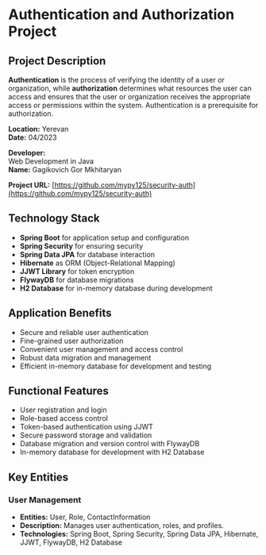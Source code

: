 # Authentication and Authorization Project

## Project Description

**Authentication** is the process of verifying the identity of a user or organization, while **authorization** determines what resources the user can access and ensures that the user or organization receives the appropriate access or permissions within the system. Authentication is a prerequisite for authorization.

**Location:** Yerevan  
**Date:** 04/2023

**Developer:**  
Web Development in Java  
**Name:** Gagikovich Gor Mkhitaryan

**Project URL:** [https://github.com/mypy125/security-auth](https://github.com/mypy125/security-auth)

## Technology Stack

- **Spring Boot** for application setup and configuration
- **Spring Security** for ensuring security
- **Spring Data JPA** for database interaction
- **Hibernate** as ORM (Object-Relational Mapping)
- **JJWT Library** for token encryption
- **FlywayDB** for database migrations
- **H2 Database** for in-memory database during development

## Application Benefits

- Secure and reliable user authentication
- Fine-grained user authorization
- Convenient user management and access control
- Robust data migration and management
- Efficient in-memory database for development and testing

## Functional Features

- User registration and login
- Role-based access control
- Token-based authentication using JJWT
- Secure password storage and validation
- Database migration and version control with FlywayDB
- In-memory database for development with H2 Database

## Key Entities

### User Management

- **Entities:** User, Role, ContactInformation
- **Description:** Manages user authentication, roles, and profiles.
- **Technologies:** Spring Boot, Spring Security, Spring Data JPA, Hibernate, JJWT, FlywayDB, H2 Database
 

